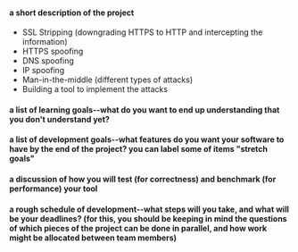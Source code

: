 #### a short description of the project
- SSL Stripping (downgrading HTTPS to HTTP and intercepting the information)
- HTTPS spoofing
- DNS spoofing
- IP spoofing
- Man-in-the-middle (different types of attacks)
- Building a tool to implement the attacks
#### a list of learning goals--what do you want to end up understanding that you don't understand yet?

#### a list of development goals--what features do you want your software to have by the end of the project? you can label some of items "stretch goals"

#### a discussion of how you will test (for correctness) and benchmark (for performance) your tool

#### a rough schedule of development--what steps will you take, and what will be your deadlines? (for this, you should be keeping in mind the questions of which pieces of the project can be done in parallel, and how work might be allocated between team members)
